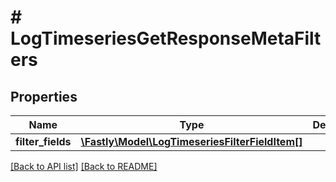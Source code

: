 # # LogTimeseriesGetResponseMetaFilters

## Properties

Name | Type | Description | Notes
------------ | ------------- | ------------- | -------------
**filter_fields** | [**\Fastly\Model\LogTimeseriesFilterFieldItem[]**](LogTimeseriesFilterFieldItem.md) |  | [optional] 


[[Back to API list]](../../README.md#endpoints) [[Back to README]](../../README.md)

